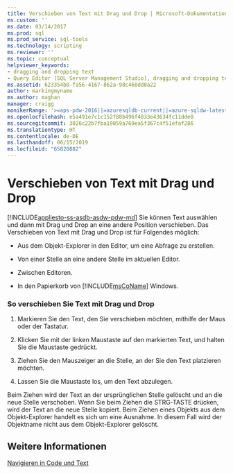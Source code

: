 ```yaml
---
title: Verschieben von Text mit Drag und Drop | Microsoft-Dokumentation
ms.custom: ''
ms.date: 03/14/2017
ms.prod: sql
ms.prod_service: sql-tools
ms.technology: scripting
ms.reviewer: ''
ms.topic: conceptual
helpviewer_keywords:
- dragging and dropping text
- Query Editor [SQL Server Management Studio], dragging and dropping text
ms.assetid: 623354b8-fa56-4167-862a-98c468dd8a22
author: markingmyname
ms.author: maghan
manager: craigg
monikerRange: '>=aps-pdw-2016||=azuresqldb-current||=azure-sqldw-latest||>=sql-server-2016||=sqlallproducts-allversions||>=sql-server-linux-2017||=azuresqldb-mi-current'
ms.openlocfilehash: e5a491e7c1c152f88b496f4833e43634fc11dde0
ms.sourcegitcommit: 3026c22b7fba19059a769ea5f367c4f51efaf286
ms.translationtype: HT
ms.contentlocale: de-DE
ms.lasthandoff: 06/15/2019
ms.locfileid: "65820882"
---
```

# <a name="drag-and-drop-text"></a>Verschieben von Text mit Drag und Drop
[!INCLUDE[appliesto-ss-asdb-asdw-pdw-md](../../includes/appliesto-ss-asdb-asdw-pdw-md.md)]
  Sie können Text auswählen und dann mit Drag und Drop an eine andere Position verschieben. Das Verschieben von Text mit Drag und Drop ist für Folgendes möglich:  
  
-   Aus dem Objekt-Explorer in den Editor, um eine Abfrage zu erstellen.  
  
-   Von einer Stelle an eine andere Stelle im aktuellen Editor.  
  
-   Zwischen Editoren.  
  
-   In den Papierkorb von [!INCLUDE[msCoName](../../includes/msconame-md.md)] Windows.  
  
### <a name="to-drag-and-drop-text"></a>So verschieben Sie Text mit Drag und Drop  
  
1.  Markieren Sie den Text, den Sie verschieben möchten, mithilfe der Maus oder der Tastatur.  
  
2.  Klicken Sie mit der linken Maustaste auf den markierten Text, und halten Sie die Maustaste gedrückt.  
  
3.  Ziehen Sie den Mauszeiger an die Stelle, an der Sie den Text platzieren möchten.  
  
4.  Lassen Sie die Maustaste los, um den Text abzulegen.  
  
 Beim Ziehen wird der Text an der ursprünglichen Stelle gelöscht und an die neue Stelle verschoben. Wenn Sie beim Ziehen die STRG-TASTE drücken, wird der Text an die neue Stelle kopiert. Beim Ziehen eines Objekts aus dem Objekt-Explorer handelt es sich um eine Ausnahme. In diesem Fall wird der Objektname nicht aus dem Objekt-Explorer gelöscht.  
  
## <a name="see-also"></a>Weitere Informationen  
 [Navigieren in Code und Text](../../relational-databases/scripting/navigate-code-and-text.md)  
  
  
